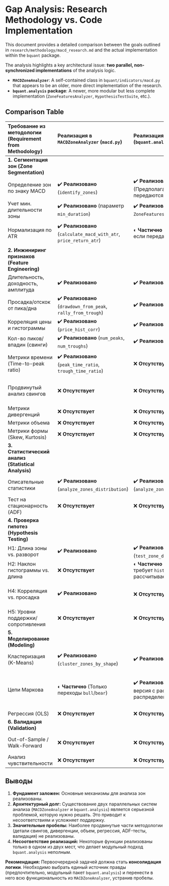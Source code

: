 # Gap Analysis: Research Methodology vs. Code Implementation

This document provides a detailed comparison between the goals outlined in `research/methodology/macd_research.md` and the actual implementation within the `bquant` package.

The analysis highlights a key architectural issue: **two parallel, non-synchronized implementations** of the analysis logic.
- **`MACDZoneAnalyzer`**: A self-contained class in `bquant/indicators/macd.py` that appears to be an older, more direct implementation of the research.
- **`bquant.analysis` package**: A newer, more modular but less complete implementation (`ZoneFeaturesAnalyzer`, `HypothesisTestSuite`, etc.).

## Comparison Table

| Требование из методологии (Requirement from Methodology) | Реализация в `MACDZoneAnalyzer` (`macd.py`) | Реализация в пакете (`bquant.analysis.*`) | Статус и комментарии |
| :--- | :--- | :--- | :--- |
| **1. Сегментация зон (Zone Segmentation)** | | | |
| Определение зон по знаку MACD | ✔️ **Реализовано** (`identify_zones`) | ✔️ **Реализовано** (Предполагается, что зоны передаются в анализаторы) | **OK** |
| Учет мин. длительности зоны | ✔️ **Реализовано** (параметр `min_duration`) | ✔️ **Реализовано** (параметр в `ZoneFeaturesAnalyzer`) | **OK** |
| Нормализация по ATR | ✔️ **Реализовано** (`calculate_macd_with_atr`, `price_return_atr`) | ◐ **Частично** (`atr` используется, если передан в `ZoneFeatures`) | **OK**. `MACDZoneAnalyzer` является основным исполнителем. |
| **2. Инжиниринг признаков (Feature Engineering)** | | | |
| Длительность, доходность, амплитуда | ✔️ **Реализовано** | ✔️ **Реализовано** | **OK** |
| Просадка/отскок от пика/дна | ✔️ **Реализовано** (`drawdown_from_peak`, `rally_from_trough`) | ✔️ **Реализовано** | **OK** |
| Корреляция цены и гистограммы | ✔️ **Реализовано** (`price_hist_corr`) | ✔️ **Реализовано** | **OK** |
| Кол-во пиков/впадин (свинги) | ✔️ **Реализовано** (`num_peaks`, `num_troughs`) | ✔️ **Реализовано** | **OK** |
| Метрики времени (Time-to-peak ratio) | ✔️ **Реализовано** (`peak_time_ratio`, `trough_time_ratio`) | ❌ **Отсутствует** | **Пробел/Несоответствие**. Реализовано только в `MACDZoneAnalyzer`. |
| Продвинутый анализ свингов | ❌ **Отсутствует** | ❌ **Отсутствует** | **Пробел**. Нет расчета среднего размера ралли/откатов. |
| Метрики дивергенций | ❌ **Отсутствует** | ❌ **Отсутствует** | **Пробел**. |
| Метрики объема | ❌ **Отсутствует** | ❌ **Отсутствует** | **Пробел**. |
| Метрики формы (Skew, Kurtosis) | ❌ **Отсутствует** | ❌ **Отсутствует** | **Пробел**. |
| **3. Статистический анализ (Statistical Analysis)** | | | |
| Описательные статистики | ✔️ **Реализовано** (`analyze_zones_distribution`) | ✔️ **Реализовано** (`analyze_zones_distribution`) | **Дублирование**. Обе реализации существуют. |
| Тест на стационарность (ADF) | ❌ **Отсутствует** | ❌ **Отсутствует** | **Пробел**. |
| **4. Проверка гипотез (Hypothesis Testing)** | | | |
| H1: Длина зоны vs. разворот | ✔️ **Реализовано** | ✔️ **Реализовано** (`test_zone_duration_hypothesis`) | **Дублирование**. |
| H2: Наклон гистограммы vs. длина | ❌ **Отсутствует** | ◐ **Частично** (Тест есть, но требует `hist_slope`, который не рассчитывается) | **Пробел**. Неработоспособный тест в пакете. |
| H4: Корреляция vs. просадка | ✔️ **Реализовано** | ❌ **Отсутствует** | **Пробел/Несоответствие**. Реализовано только в `MACDZoneAnalyzer`. |
| H5: Уровни поддержки/сопротивления | ❌ **Отсутствует** | ❌ **Отсутствует** | **Пробел**. |
| **5. Моделирование (Modeling)** | | | |
| Кластеризация (K-Means) | ✔️ **Реализовано** (`cluster_zones_by_shape`) | ✔️ **Реализовано** (`cluster_zones`) | **Дублирование**. Обе реализации существуют. |
| Цепи Маркова | ◐ **Частично** (Только переходы `bull`/`bear`) | ✔️ **Реализовано** (Более полная версия с расчетом стац. распределения) | **Частичная реализация**. Продвинутая версия в пакете, но обе не используют сложные состояния. |
| Регрессия (OLS) | ❌ **Отсутствует** | ❌ **Отсутствует** | **Пробел**. |
| **6. Валидация (Validation)** | | | |
| Out-of-Sample / Walk-Forward | ❌ **Отсутствует** | ❌ **Отсутствует** | **Пробел**. Нет встроенных инструментов. |
| Анализ чувствительности | ❌ **Отсутствует** | ❌ **Отсутствует** | **Пробел**. |

## Выводы

1.  **Фундамент заложен:** Основные механизмы для анализа зон реализованы.
2.  **Архитектурный долг:** Существование двух параллельных систем анализа (`MACDZoneAnalyzer` и `bquant.analysis`) является серьезной проблемой, которую нужно решать. Это приводит к несоответствиям и усложняет поддержку.
3.  **Значительные пробелы:** Наиболее продвинутые части методологии (детали свингов, дивергенции, объем, регрессия, ADF-тесты, валидация) не реализованы.
4.  **Несоответствие реализаций:** Некоторые функции реализованы только в одном из двух мест, что делает модульный подход `bquant.analysis` неполным.

**Рекомендация:** Первоочередной задачей должна стать **консолидация логики**. Необходимо выбрать единый источник правды (предпочтительно, модульный пакет `bquant.analysis`) и перенести в него всю функциональность из `MACDZoneAnalyzer`, устранив пробелы.
